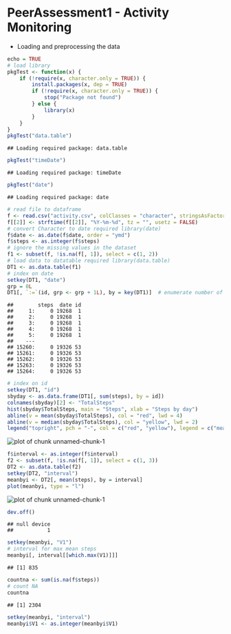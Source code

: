 PeerAssessment1 - Activity Monitoring
========================================================

- Loading and preprocessing the data


```r
echo = TRUE
# load library
pkgTest <- function(x) {
    if (!require(x, character.only = TRUE)) {
        install.packages(x, dep = TRUE)
        if (!require(x, character.only = TRUE)) {
            stop("Package not found")
        } else {
            library(x)
        }
    }
}
pkgTest("data.table")
```

```
## Loading required package: data.table
```

```r
pkgTest("timeDate")
```

```
## Loading required package: timeDate
```

```r
pkgTest("date")
```

```
## Loading required package: date
```

```r
# read file to dataframe
f <- read.csv("activity.csv", colClasses = "character", stringsAsFactors = FALSE)
f[[2]] <- strftime(f[[2]], "%Y-%m-%d", tz = "", usetz = FALSE)
# convert Character to date required library(date)
f$date <- as.date(f$date, order = "ymd")
f$steps <- as.integer(f$steps)
# ignore the missing values in the dataset
f1 <- subset(f, !is.na(f[, 1]), select = c(1, 2))
# load data to datatable required library(data.table)
DT1 <- as.data.table(f1)
# index on date
setkey(DT1, "date")
grp = 0L
DT1[, `:=`(id, grp <- grp + 1L), by = key(DT1)]  # enumerate number of days
```

```
##        steps  date id
##     1:     0 19268  1
##     2:     0 19268  1
##     3:     0 19268  1
##     4:     0 19268  1
##     5:     0 19268  1
##    ---               
## 15260:     0 19326 53
## 15261:     0 19326 53
## 15262:     0 19326 53
## 15263:     0 19326 53
## 15264:     0 19326 53
```

```r
# index on id
setkey(DT1, "id")
sbyday <- as.data.frame(DT1[, sum(steps), by = id])
colnames(sbyday)[2] <- "TotalSteps"
hist(sbyday$TotalSteps, main = "Steps", xlab = "Steps by day")
abline(v = mean(sbyday$TotalSteps), col = "red", lwd = 4)
abline(v = median(sbyday$TotalSteps), col = "yellow", lwd = 2)
legend("topright", pch = "-", col = c("red", "yellow"), legend = c("mean", "median"))
```

![plot of chunk unnamed-chunk-1](figure/unnamed-chunk-11.png) 

```r
f$interval <- as.integer(f$interval)
f2 <- subset(f, !is.na(f[, 1]), select = c(1, 3))
DT2 <- as.data.table(f2)
setkey(DT2, "interval")
meanbyi <- DT2[, mean(steps), by = interval]
plot(meanbyi, type = "l")
```

![plot of chunk unnamed-chunk-1](figure/unnamed-chunk-12.png) 

```r
dev.off()
```

```
## null device 
##           1
```

```r
setkey(meanbyi, "V1")
# interval for max mean steps
meanbyi[, interval[[which.max(V1)]]]
```

```
## [1] 835
```

```r
countna <- sum(is.na(f$steps))
# count NA
countna
```

```
## [1] 2304
```

```r
setkey(meanbyi, "interval")
meanbyi$V1 <- as.integer(meanbyi$V1)
```


